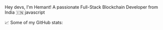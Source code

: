 Hey devs, I'm Hemant! A passionate Full-Stack Blockchain Developer from India 🇮🇳
javascript

📈 Some of my GitHub stats:


 
